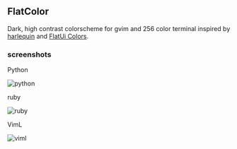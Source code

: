 ## FlatColor ##

Dark, high contrast colorscheme for gvim and 256 color terminal inspired by [harlequin](https://github.com/nielsmadan/harlequin) and [FlatUi Colors](http://http://flatuicolors.com/).

### screenshots ###

Python

![python](http://i.imgur.com/aL2fZoy.png)

ruby

![ruby](http://i.imgur.com/hGJPMcy.png)

VimL

![viml](http://i.imgur.com/X7AOItg.png)

